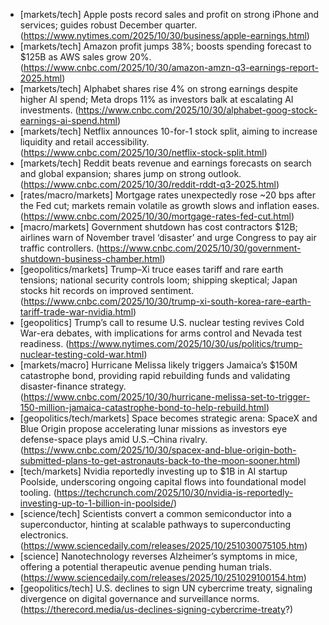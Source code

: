 - [markets/tech] Apple posts record sales and profit on strong iPhone and services; guides robust December quarter. (https://www.nytimes.com/2025/10/30/business/apple-earnings.html)
- [markets/tech] Amazon profit jumps 38%; boosts spending forecast to $125B as AWS sales grow 20%. (https://www.cnbc.com/2025/10/30/amazon-amzn-q3-earnings-report-2025.html)
- [markets/tech] Alphabet shares rise 4% on strong earnings despite higher AI spend; Meta drops 11% as investors balk at escalating AI investments. (https://www.cnbc.com/2025/10/30/alphabet-goog-stock-earnings-ai-spend.html)
- [markets/tech] Netflix announces 10-for-1 stock split, aiming to increase liquidity and retail accessibility. (https://www.cnbc.com/2025/10/30/netflix-stock-split.html)
- [markets/tech] Reddit beats revenue and earnings forecasts on search and global expansion; shares jump on strong outlook. (https://www.cnbc.com/2025/10/30/reddit-rddt-q3-2025.html)
- [rates/macro/markets] Mortgage rates unexpectedly rose ~20 bps after the Fed cut; markets remain volatile as growth slows and inflation eases. (https://www.cnbc.com/2025/10/30/mortgage-rates-fed-cut.html)
- [macro/markets] Government shutdown has cost contractors $12B; airlines warn of November travel ‘disaster’ and urge Congress to pay air traffic controllers. (https://www.cnbc.com/2025/10/30/government-shutdown-business-chamber.html)
- [geopolitics/markets] Trump–Xi truce eases tariff and rare earth tensions; national security controls loom; shipping skeptical; Japan stocks hit records on improved sentiment. (https://www.cnbc.com/2025/10/30/trump-xi-south-korea-rare-earth-tariff-trade-war-nvidia.html)
- [geopolitics] Trump’s call to resume U.S. nuclear testing revives Cold War-era debates, with implications for arms control and Nevada test readiness. (https://www.nytimes.com/2025/10/30/us/politics/trump-nuclear-testing-cold-war.html)
- [markets/macro] Hurricane Melissa likely triggers Jamaica’s $150M catastrophe bond, providing rapid rebuilding funds and validating disaster-finance strategy. (https://www.cnbc.com/2025/10/30/hurricane-melissa-set-to-trigger-150-million-jamaica-catastrophe-bond-to-help-rebuild.html)
- [geopolitics/tech/markets] Space becomes strategic arena: SpaceX and Blue Origin propose accelerating lunar missions as investors eye defense-space plays amid U.S.–China rivalry. (https://www.cnbc.com/2025/10/30/spacex-and-blue-origin-both-submitted-plans-to-get-astronauts-back-to-the-moon-sooner.html)
- [tech/markets] Nvidia reportedly investing up to $1B in AI startup Poolside, underscoring ongoing capital flows into foundational model tooling. (https://techcrunch.com/2025/10/30/nvidia-is-reportedly-investing-up-to-1-billion-in-poolside/)
- [science/tech] Scientists convert a common semiconductor into a superconductor, hinting at scalable pathways to superconducting electronics. (https://www.sciencedaily.com/releases/2025/10/251030075105.htm)
- [science] Nanotechnology reverses Alzheimer’s symptoms in mice, offering a potential therapeutic avenue pending human trials. (https://www.sciencedaily.com/releases/2025/10/251029100154.htm)
- [geopolitics/tech] U.S. declines to sign UN cybercrime treaty, signaling divergence on digital governance and surveillance norms. (https://therecord.media/us-declines-signing-cybercrime-treaty?)